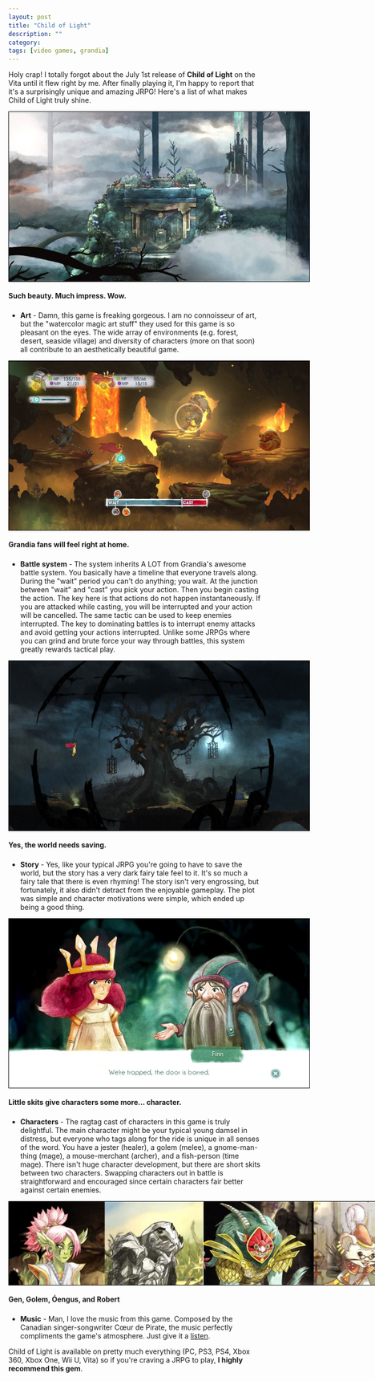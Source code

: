 ```yaml
---
layout: post
title: "Child of Light"
description: ""
category: 
tags: [video games, grandia]
---
```


Holy crap! I totally forgot about the July 1st release of **Child of Light** on the Vita until it flew right by me. After finally playing it, I'm happy to report that it's a surprisingly unique and amazing JRPG! Here's a list of what makes Child of Light truly shine.

<div>
	<img class="rounded-corners" style="max-width: 600px; border: 1px solid #000000;" src="/assets/images/posts/2014-08-02/pretty.jpg"/>
	<p class="caption-text" style="line-height: 1.5em; margin-bottom: 20px;"><strong>Such beauty. Much impress. Wow.</strong></p>
</div>

<!--break-->

* **Art** - Damn, this game is freaking gorgeous. I am no connoisseur of art, but the "watercolor magic art stuff" they used for this game is so pleasant on the eyes. The wide array of environments (e.g. forest, desert, seaside village) and diversity of characters (more on that soon) all contribute to an aesthetically beautiful game.

<div>
	<img class="rounded-corners" style="max-width: 600px; border: 1px solid #000000;" src="/assets/images/posts/2014-08-02/battle.jpg"/>
	<p class="caption-text" style="line-height: 1.5em; margin-bottom: 20px;"><strong>Grandia fans will feel right at home.</strong></p>
</div>

* **Battle system** - The system inherits A LOT from Grandia's awesome battle system. You basically have a timeline that everyone travels along. During the "wait" period you can't do anything; you wait. At the junction between "wait" and "cast" you pick your action. Then you begin casting the action. The key here is that actions do not happen instantaneously. If you are attacked while casting, you will be interrupted and your action will be cancelled. The same tactic can be used to keep enemies interrupted. The key to dominating battles is to interrupt enemy attacks and avoid getting your actions interrupted. Unlike some JRPGs where you can grind and brute force your way through battles, this system greatly rewards tactical play. 

<div>
	<img class="rounded-corners" style="max-width: 600px; border: 1px solid #000000;" src="/assets/images/posts/2014-08-02/scary.jpg"/>
	<p class="caption-text" style="line-height: 1.5em; margin-bottom: 20px;"><strong>Yes, the world needs saving.</strong></p>
</div>

* **Story** - Yes, like your typical JRPG you're going to have to save the world, but the story has a very dark fairy tale feel to it. It's so much a fairy tale that there is even rhyming! The story isn't very engrossing, but fortunately, it also didn't detract from the enjoyable gameplay. The plot was simple and character motivations were simple, which ended up being a good thing.

<div>
	<img class="rounded-corners" style="max-width: 600px; border: 1px solid #000000;" src="/assets/images/posts/2014-08-02/skit.jpg"/>
	<p class="caption-text" style="line-height: 1.5em; margin-bottom: 20px;"><strong>Little skits give characters some more... character.</strong></p>
</div>

* **Characters** - The ragtag cast of characters in this game is truly delightful. The main character might be your typical young damsel in distress, but everyone who tags along for the ride is unique in all senses of the word. You have a jester (healer), a golem (melee), a gnome-man-thing (mage), a mouse-merchant (archer), and a fish-person (time mage). There isn't huge character development, but there are short skits between two characters. Swapping characters out in battle is straightforward and encouraged since certain characters fair better against certain enemies. 

<div>
	<img class="rounded-corners" style="max-width: 800px; border: 1px solid #000000;" src="/assets/images/posts/2014-08-02/characters.png"/>
	<p class="caption-text" style="line-height: 1.5em; margin-bottom: 20px;"><strong>Gen, Golem, Óengus, and Robert</strong></p>
</div>

* **Music** - Man, I love the music from this game. Composed by the Canadian singer-songwriter Cœur de Pirate, the music perfectly compliments the game's atmosphere. Just give it a [listen][1]. 

Child of Light is available on pretty much everything (PC, PS3, PS4, Xbox 360, Xbox One, Wii U, Vita) so if you're craving a JRPG to play, **I highly recommend this gem**. 

[1]: http://musique.coeurdepirate.com/album/child-of-light
